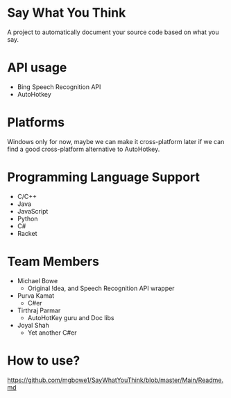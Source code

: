 # Say What You Think

A project to automatically document your source code based on what you say.

# API usage
* Bing Speech Recognition API
* AutoHotkey

# Platforms
Windows only for now, maybe we can make it cross-platform later if we can find a good cross-platform alternative to AutoHotkey.

# Programming Language Support
* C/C++
* Java
* JavaScript
* Python
* C#
* Racket

# Team Members
* Michael Bowe
  - Original !dea, and Speech Recognition API wrapper
* Purva Kamat 
  - C#er
* Tirthraj Parmar 
  - AutoHotKey guru and Doc libs
* Joyal Shah
  - Yet another C#er

# How to use?

https://github.com/mgbowe1/SayWhatYouThink/blob/master/Main/Readme.md
